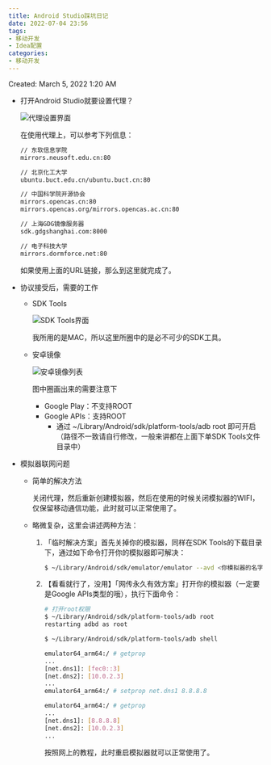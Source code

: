 ```yaml
---
title: Android Studio踩坑日记
date: 2022-07-04 23:56
tags:
- 移动开发
- Idea配置
categories:
- 移动开发
---
```


Created: March 5, 2022 1:20 AM

- 打开Android Studio就要设置代理？
    
    ![代理设置界面](http://pic.xishng.top/img/202207050028169.png)

    在使用代理上，可以参考下列信息：
    
    ```bash
    // 东软信息学院
    mirrors.neusoft.edu.cn:80
    
    // 北京化工大学
    ubuntu.buct.edu.cn/ubuntu.buct.cn:80
    
    // 中国科学院开源协会
    mirrors.opencas.cn:80
    mirrors.opencas.org/mirrors.opencas.ac.cn:80
    
    // 上海GDG镜像服务器
    sdk.gdgshanghai.com:8000
    
    // 电子科技大学
    mirrors.dormforce.net:80
    ```
    
    如果使用上面的URL链接，那么到这里就完成了。
    
- 协议接受后，需要的工作
    - SDK Tools
        
        ![SDK Tools界面](http://pic.xishng.top/img/202207050029803.png)
        
        我所用的是MAC，所以这里所圈中的是必不可少的SDK工具。
        
    - 安卓镜像
        
        ![安卓镜像列表](http://pic.xishng.top/img/202207050029525.png)
        
        图中圈画出来的需要注意下
        
        - Google Play：不支持ROOT
        - Google APIs：支持ROOT
            - 通过 ~/Library/Android/sdk/platform-tools/adb root 即可开启（路径不一致请自行修改，一般来讲都在上面下单SDK Tools文件目录中）
- 模拟器联网问题
    - 简单的解决方法
        
        关闭代理，然后重新创建模拟器，然后在使用的时候关闭模拟器的WIFI，仅保留移动通信功能，此时就可以正常使用了。
        
    - 略微复杂，这里会讲述两种方法：
        1. 「临时解决方案」首先关掉你的模拟器，同样在SDK Tools的下载目录下，通过如下命令打开你的模拟器即可解决：
            
            ```bash
            $ ~/Library/Android/sdk/emulator/emulator --avd <你模拟器的名字> -dns-server 8.8.8.8,114.114.114.114
            ```
            
        2. 【看看就行了，没用】「网传永久有效方案」打开你的模拟器（一定要是Google APIs类型的哦），执行下面命令：
            
            ```bash
            # 打开root权限
            $ ~/Library/Android/sdk/platform-tools/adb root
            restarting adbd as root
            
            $ ~/Library/Android/sdk/platform-tools/adb shell
            
            emulator64_arm64:/ # getprop
            ...
            [net.dns1]: [fec0::3]
            [net.dns2]: [10.0.2.3]
            ...
            emulator64_arm64:/ # setprop net.dns1 8.8.8.8
            
            emulator64_arm64:/ # getprop
            ...
            [net.dns1]: [8.8.8.8]
            [net.dns2]: [10.0.2.3]
            ...
            ```
            
            按照网上的教程，此时重启模拟器就可以正常使用了。